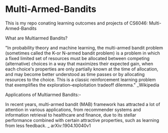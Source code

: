 # Multi-Armed-Bandits
This is my repo conating learning outcomes and projects of CS6046: Multi-Armed-Bandits

What are Multiarmed Bandits?

"In probability theory and machine learning, the multi-armed bandit problem (sometimes called the K-or N-armed bandit problem) is a problem in which a fixed limited set of resources must be allocated between competing (alternative) choices in a way that maximizes their expected gain, when each choice's properties are only partially known at the time of allocation, and may become better understood as time passes or by allocating resources to the choice. This is a classic reinforcement learning problem that exemplifies the exploration–exploitation tradeoff dilemma." _Wikipedia

Applications of Multiarmed Bandits:-

In recent years, multi-armed bandit (MAB) framework has attracted a lot of attention in various applications, from recommender systems and information retrieval to healthcare and finance, due to its stellar performance combined with certain attractive properties, such as learning from less feedback. _ arXiv:1904.10040v1
